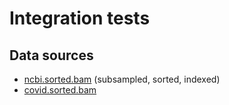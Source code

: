 # Integration tests

## Data sources

- [ncbi.sorted.bam](https://www.ncbi.nlm.nih.gov/projects/sviewer/BAMDemo.html) (subsampled, sorted, indexed)
- [covid.sorted.bam](https://github.com/zeqianli/tgv/issues/22)
